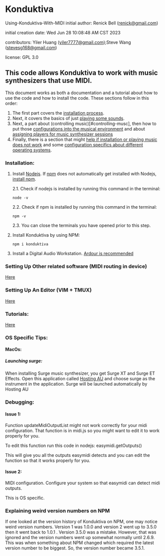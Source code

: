 # Konduktiva 
Using-Konduktiva-With-MIDI
initial author: Renick Bell (renick@gmail.com)

initial creation date: Wed Jun 28 10:08:48 AM CST 2023

contributors: Yiler Huang (yiler7777@gmail.com);Steve Wang (stevesg168@gmail.com)

license: GPL 3.0

## This code allows Konduktiva to work with music synthesizers that use MIDI.

This document works as both a documentation and a tutorial about how to use the code and how to install the code. These sections follow in this order:
1. The first part covers the [installation process](#installation). 
2. Next, it covers the basics of just [playing some sounds](#running-the-code).
3. Next, a part about (controlling music)[#controlling-musc], then how to put those [configurations into the musical environment](#record-configuration-objects-to-musical-environment) and about [assigning players for music synthesizer sessions](#assigning-player-for-music-synthesizer-session)
4. Finally, there is a section that might [help if installation or playing music does not work](#debugging) and some [configuration specifics about different operating systems](#os).

### Installation:

1. Install [Nodejs](https://nodejs.org/en). If [npm](https://www.npmjs.com/package/npm) does not automatically get installed with Nodejs, [install npm](https://github.com/npm/cli).

    2.1. Check if nodejs is installed by running this command in the terminal:
    ```
    node -v
    ```
    2.2. Check if npm is installed by running this command in the terminal:
    ```
    npm -v
    ```

    2.3. You can close the terminals you have opened prior to this step.

2. Install Konduktiva by using NPM:
    ```
    npm i konduktiva
    ```
3. Install a Digital Audio Workstation. [Ardour is recommended](https://ardour.org/)
### Setting Up Other related software (MIDI routing in device)

[Here](http://konduktiva.org/doku.php?id=first_steps)

### Setting Up An Editor (VIM + TMUX)

[Here](https://konduktiva.org/doku.php?id=vim-tmux-setup)

### Tutorials:

[Here](https://konduktiva.org/doku.php?id=start)

### OS Specific Tips:

#### MacOs:

##### Launching surge:

When installing Surge music synthesizer, you get Surge XT and Surge ET Effects. Open this application called [Hosting AU](http://ju-x.com/hostingau.html) and choose surge as the instrument in the application. Surge will be launched automatically by Hosting AU
### Debugging:

#### Issue 1:

Function updateMidiOutputList might not work correctly for your midi configuration. That function is in midi.js so you might want to edit it to work properly for you.

To edit this function run this code in nodejs: easymidi.getOutputs()

This will give you all the outputs easymidi detects and you can edit the function so that it works properly for you.

#### Issue 2:

MIDI configuration. Configure your system so that easymidi can detect midi outputs.

This is OS specific.

### Explaining weird version numbers on NPM

If one looked at the version history of Konduktiva on NPM, one may notice weird version numbers. Version 1 was 1.0.0 and version 2 went up to 3.5.0 then it went back to 1.0.1 . Version 3.5.0 was a mistake. However, that was ignored and the version numbers went up somewhat normally until 2.6.9. This was when something about NPM changed which required the latest version number to be biggest. So, the version number became 3.5.1.
